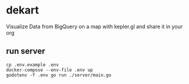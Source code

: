 # dekart
Visualize Data from BigQuery on a map with kepler.gl and share it in your org


## run server

```
cp .env.example .env
docker-compose --env-file .env up
godotenv -f .env go run ./server/main.go
```
